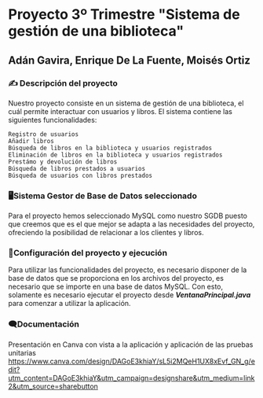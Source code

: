 # Proyecto 3º Trimestre "Sistema de gestión de una biblioteca"
## Adán Gavira, Enrique De La Fuente, Moisés Ortiz
### ✍️ Descripción del proyecto
Nuestro proyecto consiste en un sistema de gestión de una biblioteca, el cuál permite interactuar con usuarios y libros. El sistema contiene las siguientes funcionalidades:
```
Registro de usuarios
Añadir libros
Búsqueda de libros en la biblioteca y usuarios registrados
Eliminación de libros en la biblioteca y usuarios registrados
Prestámo y devolución de libros
Búsqueda de libros prestados a usuarios
Búsqueda de usuarios con libros prestados
```
### 🖥️Sistema Gestor de Base de Datos seleccionado
Para el proyecto hemos seleccionado MySQL como nuestro SGDB puesto que creemos que es el que mejor se adapta a las necesidades del proyecto, ofreciendo la posibilidad de relacionar a los clientes y libros.
### 📔Configuración del proyecto y ejecución
Para utilizar las funcionalidades del proyecto, es necesario disponer de la base de datos que se proporciona en los archivos del proyecto, es necesario que se importe en una base de datos MySQL. Con esto, solamente es necesario ejecutar el proyecto desde ***VentanaPrincipal.java*** para comenzar a utilizar la aplicación.
### 🗨️Documentación
Presentación en Canva con vista a la aplicación y aplicación de las pruebas unitarias
https://www.canva.com/design/DAGoE3khiaY/sL5i2MQeH1UX8xEvf_GN_g/edit?utm_content=DAGoE3khiaY&utm_campaign=designshare&utm_medium=link2&utm_source=sharebutton
